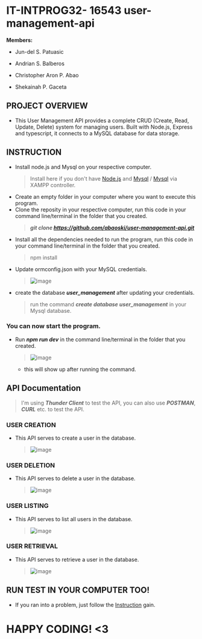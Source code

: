 # IT-INTPROG32- 16543 user-management-api
**Members:** 
- Jun-del S. Patuasic 
* Andrian S. Balberos
+ Christopher Aron P. Abao
- Shekainah P. Gaceta

## PROJECT OVERVIEW
- This User Management API provides a complete CRUD (Create, Read, Update, Delete) system for managing users. Built with Node.js, Express and typescript, it connects to a MySQL database for data storage.
## INSTRUCTION
- Install node.js and Mysql on your respective computer.
  > Install here if you don't have [Node.js](https://nodejs.org/en/download) and [Mysql](https://www.mysql.com/downloads/) / [Mysql](https://www.apachefriends.org/download.html) via XAMPP controller.
- Create an empty folder in your computer where you want to execute this program.
- Clone the reposity in your respective computer, run this code in your command line/terminal in the folder that you created.
  > **_git clone https://github.com/abaoski/user-management-api.git_**
- Install all the dependencies needed to run the program, run this code in your command line/terminal in the folder that you created.
  > npm install
- Update ormconfig.json with your MySQL credentials.
  > ![image](https://github.com/user-attachments/assets/5e34685f-f9b5-4d7f-83b7-4b89de4dcdf6)
- create the database **_user_management_** after updating your credentials.
  > run the command **_create database user_management_** in your Mysql database.
### You can now start the program.
- Run **_npm run dev_** in the command line/terminal in the folder that you created.
  > ![image](https://github.com/user-attachments/assets/549faf27-2be7-4ce1-88db-7c98a8934bb4)
    - this will show up after running the command.
## API Documentation
   > I'm using **_Thunder Client_** to test the API, you can also use **_POSTMAN_**, **_CURL_** etc. to test the API.
### USER CREATION
- This API serves to create a user in the database.
  > ![image](https://github.com/user-attachments/assets/3a00ed64-db40-4527-ad0a-f3007816024c)
### USER DELETION
- This API serves to delete a user in the database.
  > ![image](https://github.com/user-attachments/assets/683529bd-0163-41cb-9c4e-5a4e9eb353d7)
### USER LISTING
- This API serves to list all users in the database.
  > ![image](https://github.com/user-attachments/assets/fc9755ca-e3d4-41a3-8a3e-6207dc0ee2a8)
### USER RETRIEVAL
- This API serves to retrieve a user in the database.
  > ![image](https://github.com/user-attachments/assets/a4e10247-b76c-446b-a4c3-bb6b7600baef)
## RUN TEST IN YOUR COMPUTER TOO!
- If you ran into a problem, just follow the [Instruction](https://github.com/abaoski/user-management-api/edit/main/README.md#instruction) gain.
# HAPPY CODING! <3







